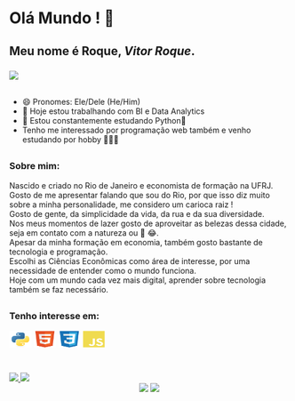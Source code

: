 # Olá Mundo ! 👋
## Meu nome é Roque, *Vitor Roque*.

<div>
<img height="120cm" src="https://78.media.tumblr.com/tumblr_mdk0iacW6Z1qdxrrdo1_500.gif" align="middle"/>
</div>
&nbsp;

- 😄 Pronomes: Ele/Dele (He/Him)
- 🔭 Hoje estou trabalhando com BI e Data Analytics
- 🌱 Estou constantemente estudando Python🐍
- Tenho me interessado por programação web também e venho estudando por hobby 👨🏽‍💻
&nbsp;

##
### Sobre mim:
Nascido e criado no Rio de Janeiro e economista de formação na UFRJ.  
Gosto de me apresentar falando que sou do Rio, por que isso diz muito sobre a minha personalidade, me considero um carioca raiz !  
Gosto de gente, da simplicidade da vida, da rua e da sua diversidade.  
Nos meus momentos de lazer gosto de aproveitar as belezas dessa cidade, seja em contato com a natureza ou 🍻 😂.  
Apesar da minha formação em economia, também gosto bastante de tecnologia e programação.  
Escolhi as Ciências Econômicas como área de interesse, por uma necessidade de entender como o mundo funciona.  
Hoje com um mundo cada vez mais digital, aprender sobre tecnologia também se faz necessário.  
##

### Tenho interesse em:
<div align="left">
<img align="center" alt="Python" height="30" width="40" src="https://raw.githubusercontent.com/devicons/devicon/master/icons/python/python-original.svg" style="max-width:100%;">
<img align="center" alt="HTML" height="30" width="40" src="https://raw.githubusercontent.com/devicons/devicon/master/icons/html5/html5-original.svg" style="max-width:100%;">
<img align="center" alt="CSS" height="30" width="40" src="https://raw.githubusercontent.com/devicons/devicon/master/icons/css3/css3-original.svg" style="max-width:100%;">
<img align="center" alt="JS" height="30" width="40" src="https://raw.githubusercontent.com/devicons/devicon/master/icons/javascript/javascript-plain.svg" style="max-width:100%;"> 
</div>

&nbsp;

<div>
  <a href = "https://github.com/VitorRoque">
  <img height="180cm" src="https://github-readme-stats.vercel.app/api?username=VitorRoque&show_icons=true&theme=radical"/>
  <img height="180cm" src="https://github-readme-stats.vercel.app/api/top-langs/?username=VitorRoque&layout=compact&theme=radical"/>
 </div>
    






<div align="center">
  <a href="mailto:roque.vitor96@gmail.com"><img src="https://camo.githubusercontent.com/571384769c09e0c66b45e39b5be70f68f552db3e2b2311bc2064f0d4a9f5983b/68747470733a2f2f696d672e736869656c64732e696f2f62616467652f476d61696c2d4431343833363f7374796c653d666f722d7468652d6261646765266c6f676f3d676d61696c266c6f676f436f6c6f723d7768697465" data-canonical-src="https://img.shields.io/badge/Gmail-D14836?style=for-the-badge&logo=gmail&logoColor=white" style="max-width:100%;"></a>
  <a href="https://www.linkedin.com/in/roque-vitor96/" rel="nofollow"><img src="https://camo.githubusercontent.com/c00f87aeebbec37f3ee0857cc4c20b21fefde8a96caf4744383ebfe44a47fe3f/68747470733a2f2f696d672e736869656c64732e696f2f62616467652f2d4c696e6b6564496e2d2532333030373742353f7374796c653d666f722d7468652d6261646765266c6f676f3d6c696e6b6564696e266c6f676f436f6c6f723d7768697465" data-canonical-src="https://img.shields.io/badge/-LinkedIn-%230077B5?style=for-the-badge&amp;logo=linkedin&amp;logoColor=white" style="max-width:100%;"></a>
</div> 
